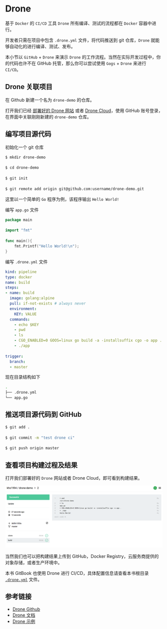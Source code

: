 # Drone

基于 `Docker` 的 `CI/CD` 工具 `Drone` 所有编译、测试的流程都在 `Docker` 容器中进行。

开发者只需在项目中包含 `.drone.yml` 文件，将代码推送到 git 仓库，`Drone` 就能够自动化的进行编译、测试、发布。

本小节以 `GitHub` + `Drone` 来演示 `Drone` 的工作流程。当然在实际开发过程中，你的代码也许不在 GitHub 托管，那么你可以尝试使用 `Gogs` + `Drone` 来进行 `CI/CD`。

## Drone 关联项目

在 Github 新建一个名为 `drone-demo` 的仓库。

打开我们已经 [部署好的 Drone 网站](install.md) 或者 [Drone Cloud](https://cloud.drone.io)，使用 GitHub 账号登录，在界面中关联刚刚新建的 `drone-demo` 仓库。

## 编写项目源代码

初始化一个 git 仓库

```bash
$ mkdir drone-demo

$ cd drone-demo

$ git init

$ git remote add origin git@github.com:username/drone-demo.git
```

这里以一个简单的 `Go` 程序为例，该程序输出 `Hello World!`

编写 `app.go` 文件

```go
package main

import "fmt"

func main(){
    fmt.Printf("Hello World!\n");
}
```

编写 `.drone.yml` 文件

```yaml
kind: pipeline
type: docker
name: build
steps:
- name: build
  image: golang:alpine
  pull: if-not-exists # always never
  environment:
    KEY: VALUE
  commands:
    - echo $KEY
    - pwd
    - ls
    - CGO_ENABLED=0 GOOS=linux go build -a -installsuffix cgo -o app .
    - ./app

trigger:
  branch:
  - master
```

现在目录结构如下

```bash
.
├── .drone.yml
└── app.go
```

## 推送项目源代码到 GitHub

```bash
$ git add .

$ git commit -m "test drone ci"

$ git push origin master
```

## 查看项目构建过程及结果

打开我们部署好的 `Drone` 网站或者 Drone Cloud，即可看到构建结果。

![](../../../.gitbook/assets/drone-build.png)

当然我们也可以把构建结果上传到 GitHub，Docker Registry，云服务商提供的对象存储，或者生产环境中。

本书 GitBook 也使用 Drone 进行 CI/CD，具体配置信息请查看本书根目录 [`.drone.yml`](https://github.com/yeasy/docker\_practice/blob/master/.drone.yml) 文件。

## 参考链接

* [Drone Github](https://github.com/drone/drone)
* [Drone 文档](https://docs.drone.io/)
* [Drone 示例](https://github.com/docker-practice/drone-demo)
